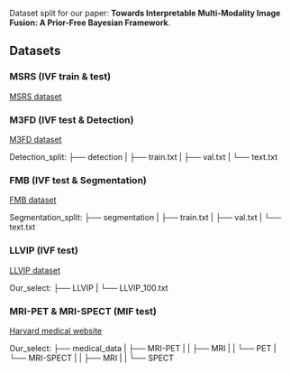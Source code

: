Dataset split for our paper: **Towards Interpretable Multi-Modality Image Fusion: A Prior-Free Bayesian Framework**.

## Datasets

### MSRS (IVF train & test)
[MSRS dataset](https://github.com/Linfeng-Tang/SeAFusion)

### M3FD (IVF test & Detection)
[M3FD dataset](https://github.com/dlut-dimt/TarDAL)

Detection_split: 
├── detection
|   ├── train.txt 
|   ├── val.txt 
|   └── text.txt 

### FMB (IVF test & Segmentation)
[FMB dataset](https://github.com/JinyuanLiu-CV/SegMiF)

Segmentation_split:
├── segmentation
|   ├── train.txt 
|   ├── val.txt 
|   └── text.txt 

### LLVIP (IVF test)
[LLVIP dataset](https://bupt-ai-cz.github.io/LLVIP/)

Our_select: 
├── LLVIP
|   └── LLVIP_100.txt

### MRI-PET & MRI-SPECT (MIF test)
[Harvard medical website](https://www.med.harvard.edu/AANLIB/home.html)

Our_select:
├── medical_data
|   ├── MRI-PET
|   |   ├── MRI
|   |   └── PET
|   └── MRI-SPECT
|   |   ├── MRI
|   |   └── SPECT





